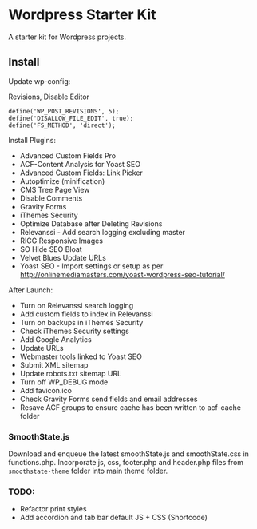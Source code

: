 # Wordpress Starter Kit

A starter kit for Wordpress projects.

## Install

Update wp-config:

Revisions, Disable Editor

```
define('WP_POST_REVISIONS', 5);
define('DISALLOW_FILE_EDIT', true);
define('FS_METHOD', 'direct');
```
Install Plugins:

- Advanced Custom Fields Pro
- ACF-Content Analysis for Yoast SEO
- Advanced Custom Fields: Link Picker
- Autoptimize (minification)
- CMS Tree Page View
- Disable Comments
- Gravity Forms
- iThemes Security
- Optimize Database after Deleting Revisions
- Relevanssi - Add search logging excluding master
- RICG Responsive Images
- SO Hide SEO Bloat
- Velvet Blues Update URLs
- Yoast SEO - Import settings or setup as per http://onlinemediamasters.com/yoast-wordpress-seo-tutorial/

After Launch:

- Turn on Relevanssi search logging
- Add custom fields to index in Relevanssi
- Turn on backups in iThemes Security
- Check iThemes Security settings
- Add Google Analytics
- Update URLs
- Webmaster tools linked to Yoast SEO
- Submit XML sitemap
- Update robots.txt sitemap URL
- Turn off WP_DEBUG mode
- Add favicon.ico
- Check Gravity Forms send fields and email addresses
- Resave ACF groups to ensure cache has been written to acf-cache folder

### SmoothState.js

Download and enqueue the latest smoothState.js and smoothState.css in functions.php. Incorporate js, css, footer.php and header.php files from `smoothstate-theme` folder into main theme folder.

### TODO:

- Refactor print styles
- Add accordion and tab bar default JS + CSS (Shortcode)